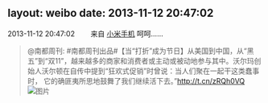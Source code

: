 layout: weibo
date: 2013-11-12 20:47:02
---
<meta name="referrer" content="no-referrer" />

2013-11-12 20:47:02  &nbsp;&nbsp;&nbsp;&nbsp;&nbsp;&nbsp; 来自 <a href="http://app.weibo.com/t/feed/22zMnn" rel="nofollow">小米手机</a>
呵呵……
>  @南都周刊: #南都周刊出品#【当“打折”成为节日】从美国到中国，从“黑五”到“双11”，越来越多的商家和消费者或主动或被动地参与其中。沃尔玛创始人沃尔顿在自传中提到“狂欢式促销”时曾说：当人们聚在一起干这类蠢事时， 它的确匪夷所思地鼓舞了我们继续活下去。”http://t.cn/zRQh0VQ ​​​
>  ![图片](https://ww1.sinaimg.cn/large/61d7cd94jw1eaid99l9jbj20g00asdgv.jpg)
